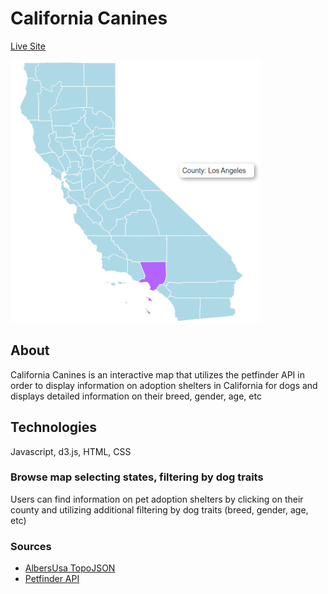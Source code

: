 # California Canines

[Live Site](https://alexbpbdroid.github.io/adopt-a-dogJS/)

![map](https://github.com/alexbpbdroid/adopt-a-dogJS/blob/master/calimap.jpg)

## About

California Canines is an interactive map that utilizes the petfinder API in order to display information on adoption shelters in California for dogs and displays detailed information on their breed, gender, age, etc

## Technologies

Javascript, d3.js, HTML, CSS

### Browse map selecting states, filtering by dog traits

Users can find information on pet adoption shelters by clicking on their county and utilizing additional filtering by dog traits (breed, gender, age, etc)

### Sources

  * [AlbersUsa TopoJSON](https://observablehq.com/@d3/u-s-map)
  * [Petfinder API](https://www.petfinder.com/developers/api-docs)


<!-- test -->
